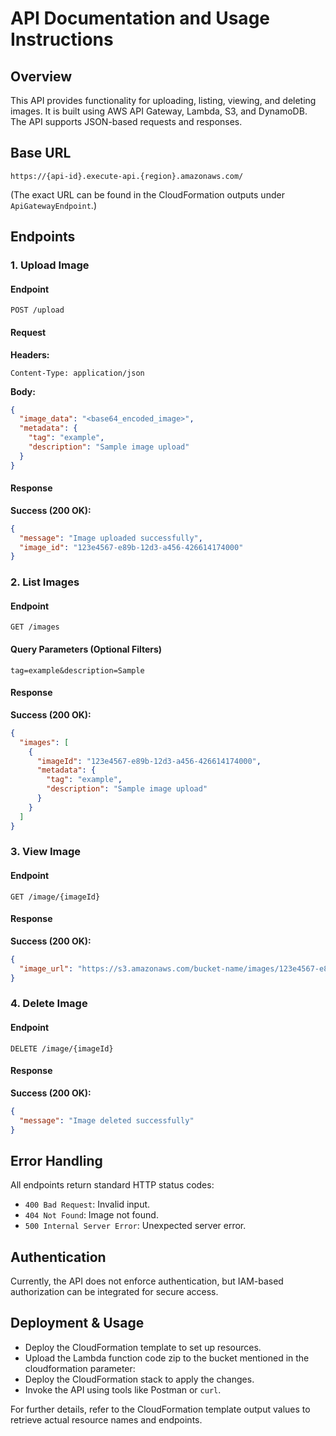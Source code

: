# API Documentation and Usage Instructions

## Overview
This API provides functionality for uploading, listing, viewing, and deleting images. It is built using AWS API Gateway, Lambda, S3, and DynamoDB. The API supports JSON-based requests and responses.

## Base URL
```
https://{api-id}.execute-api.{region}.amazonaws.com/
```
(The exact URL can be found in the CloudFormation outputs under `ApiGatewayEndpoint`.)

## Endpoints

### 1. Upload Image
#### Endpoint
```
POST /upload
```
#### Request
**Headers:**
```
Content-Type: application/json
```
**Body:**
```json
{
  "image_data": "<base64_encoded_image>",
  "metadata": {
    "tag": "example",
    "description": "Sample image upload"
  }
}
```
#### Response
**Success (200 OK):**
```json
{
  "message": "Image uploaded successfully",
  "image_id": "123e4567-e89b-12d3-a456-426614174000"
}
```

### 2. List Images
#### Endpoint
```
GET /images
```
#### Query Parameters (Optional Filters)
```
tag=example&description=Sample
```
#### Response
**Success (200 OK):**
```json
{
  "images": [
    {
      "imageId": "123e4567-e89b-12d3-a456-426614174000",
      "metadata": {
        "tag": "example",
        "description": "Sample image upload"
      }
    }
  ]
}
```

### 3. View Image
#### Endpoint
```
GET /image/{imageId}
```
#### Response
**Success (200 OK):**
```json
{
  "image_url": "https://s3.amazonaws.com/bucket-name/images/123e4567-e89b-12d3-a456-426614174000.jpg"
}
```

### 4. Delete Image
#### Endpoint
```
DELETE /image/{imageId}
```
#### Response
**Success (200 OK):**
```json
{
  "message": "Image deleted successfully"
}
```

## Error Handling
All endpoints return standard HTTP status codes:
- `400 Bad Request`: Invalid input.
- `404 Not Found`: Image not found.
- `500 Internal Server Error`: Unexpected server error.

## Authentication
Currently, the API does not enforce authentication, but IAM-based authorization can be integrated for secure access.

## Deployment & Usage
- Deploy the CloudFormation template to set up resources.
- Upload the Lambda function code zip to the bucket mentioned in the cloudformation parameter:
- Deploy the CloudFormation stack to apply the changes.
- Invoke the API using tools like Postman or `curl`.

For further details, refer to the CloudFormation template output values to retrieve actual resource names and endpoints.

